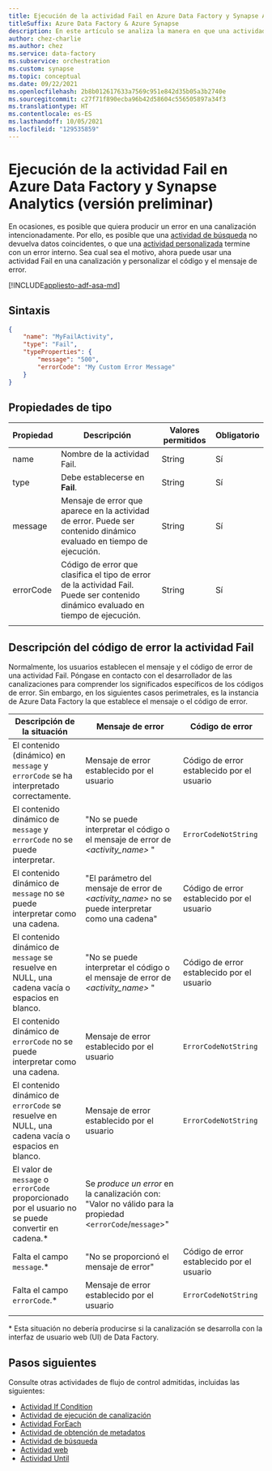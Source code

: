 ```yaml
---
title: Ejecución de la actividad Fail en Azure Data Factory y Synapse Analytics (versión preliminar)
titleSuffix: Azure Data Factory & Azure Synapse
description: En este artículo se analiza la manera en que una actividad Fail en Azure Data Factory y Synapse Analytics devuelve intencionalmente un error en una canalización.
author: chez-charlie
ms.author: chez
ms.service: data-factory
ms.subservice: orchestration
ms.custom: synapse
ms.topic: conceptual
ms.date: 09/22/2021
ms.openlocfilehash: 2b8b012617633a7569c951e842d35b05a3b2740e
ms.sourcegitcommit: c27f71f890ecba96b42d58604c556505897a34f3
ms.translationtype: HT
ms.contentlocale: es-ES
ms.lasthandoff: 10/05/2021
ms.locfileid: "129535859"
---
```

# <a name="execute-a-fail-activity-in-azure-data-factory-and-synapse-analytics-preview"></a>Ejecución de la actividad Fail en Azure Data Factory y Synapse Analytics (versión preliminar)

En ocasiones, es posible que quiera producir un error en una canalización intencionadamente. Por ello, es posible que una [actividad de búsqueda](control-flow-lookup-activity.md) no devuelva datos coincidentes, o que una [actividad personalizada](transform-data-using-dotnet-custom-activity.md) termine con un error interno. Sea cual sea el motivo, ahora puede usar una actividad Fail en una canalización y personalizar el código y el mensaje de error.

[!INCLUDE[appliesto-adf-asa-md](includes/appliesto-adf-asa-md.md)]


## <a name="syntax"></a>Sintaxis

```json
{
    "name": "MyFailActivity",
    "type": "Fail",
    "typeProperties": {
        "message": "500",
        "errorCode": "My Custom Error Message"
    }
}

```

## <a name="type-properties"></a>Propiedades de tipo

| Propiedad | Descripción | Valores permitidos | Obligatorio |
| --- | --- | --- | --- |
| name | Nombre de la actividad Fail. | String | Sí |
| type | Debe establecerse en **Fail**. | String | Sí |
| message | Mensaje de error que aparece en la actividad de error. Puede ser contenido dinámico evaluado en tiempo de ejecución. | String | Sí |
| errorCode | Código de error que clasifica el tipo de error de la actividad Fail. Puede ser contenido dinámico evaluado en tiempo de ejecución. | String | Sí |
| | |

## <a name="understand-the-fail-activity-error-code"></a>Descripción del código de error la actividad Fail

Normalmente, los usuarios establecen el mensaje y el código de error de una actividad Fail. Póngase en contacto con el desarrollador de las canalizaciones para comprender los significados específicos de los códigos de error. Sin embargo, en los siguientes casos perimetrales, es la instancia de Azure Data Factory la que establece el mensaje o el código de error.

| Descripción de la situación | Mensaje de error | Código de error |
| --- | --- | --- |
El contenido (dinámico) en `message` y `errorCode` se ha interpretado correctamente. | Mensaje de error establecido por el usuario | Código de error establecido por el usuario |
El contenido dinámico de `message` y `errorCode` no se puede interpretar. | "No se puede interpretar el código o el mensaje de error de _<activity_name>_ " | `ErrorCodeNotString` |
| El contenido dinámico de `message` no se puede interpretar como una cadena. | "El parámetro del mensaje de error de _<activity_name>_ no se puede interpretar como una cadena" | Código de error establecido por el usuario |
| El contenido dinámico de `message` se resuelve en NULL, una cadena vacía o espacios en blanco. | "No se puede interpretar el código o el mensaje de error de _<activity_name>_ " | Código de error establecido por el usuario |
| El contenido dinámico de `errorCode` no se puede interpretar como una cadena. | Mensaje de error establecido por el usuario | `ErrorCodeNotString` |
| El contenido dinámico de `errorCode` se resuelve en NULL, una cadena vacía o espacios en blanco. | Mensaje de error establecido por el usuario | `ErrorCodeNotString` |
| El valor de `message` o `errorCode` proporcionado por el usuario no se puede convertir en cadena.* | Se _produce un error_ en la canalización con: "Valor no válido para la propiedad <`errorCode`/`message`>" | |
| Falta el campo `message`.* | "No se proporcionó el mensaje de error" | Código de error establecido por el usuario |
| Falta el campo `errorCode`.* | Mensaje de error establecido por el usuario | `ErrorCodeNotString` |
| | |

\* Esta situación no debería producirse si la canalización se desarrolla con la interfaz de usuario web (UI) de Data Factory.

## <a name="next-steps"></a>Pasos siguientes

Consulte otras actividades de flujo de control admitidas, incluidas las siguientes:

- [Actividad If Condition](control-flow-if-condition-activity.md)
- [Actividad de ejecución de canalización](control-flow-execute-pipeline-activity.md)
- [Actividad ForEach](control-flow-for-each-activity.md)
- [Actividad de obtención de metadatos](control-flow-get-metadata-activity.md)
- [Actividad de búsqueda](control-flow-lookup-activity.md)
- [Actividad web](control-flow-web-activity.md)
- [Actividad Until](control-flow-until-activity.md)
